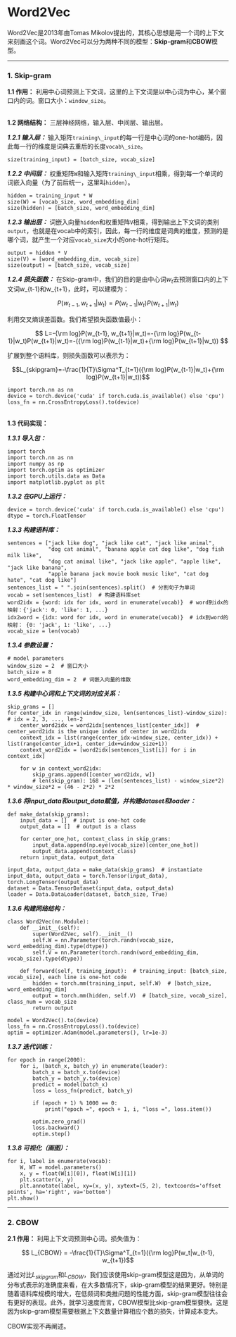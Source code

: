 # Word2Vec

Word2Vec是2013年由Tomas Mikolov提出的，其核心思想是用一个词的上下文来刻画这个词。Word2Vec可以分为两种不同的模型：**Skip-gram**和**CBOW**模型。

---

### 1. Skip-gram

**1.1 作用：** 利用中心词预测上下文词，这里的上下文词是以中心词为中心，某个窗口内的词。窗口大小：`window_size`。

##

**1.2 网络结构：** 三层神经网络，输入层、中间层、输出层。

***1.2.1 输入层：*** 输入矩阵`training\_input`的每一行是中心词的one-hot编码，因此每一行的维度是词典去重后的长度`vocab\_size`。

	size(training_input) = [batch_size, vocab_size]

***1.2.2 中间层：*** 权重矩阵`W`和输入矩阵`training\_input`相乘，得到每一个单词的词嵌入向量（为了前后统一，这里叫`hidden`）。

	hidden = training_input * W
	size(W) = [vocab_size, word_embedding_dim]
	size(hidden) = [batch_size, word_embedding_dim]

***1.2.3 输出层：*** 词嵌入向量`hidden`和权重矩阵`V`相乘，得到输出上下文词的类别`output`，也就是在vocab中的索引，因此，每一行的维度是词典的维度，预测的是哪个词，就产生一个对应`vocab_size`大小的one-hot行矩阵。

	output = hidden * V
	size(V) = [word_embedding_dim, vocab_size]
	size(output) = [batch_size, vocab_size]

***1.2.4 损失函数：*** 在Skip-gram中，我们的目的是由中心词$w_t$去预测窗口内的上下文词w_{t-1}和w_{t+1}，此时，可以建模为：

$$ P(w_{t-1}, w_{t+1}|w_t) = P(w_{t-1}|w_t)P(w_{t+1}|w_t)$$

利用交叉熵误差函数。我们希望损失函数值最小：

$$ L=-{\rm log}P(w_{t-1}, w_{t+1}|w_t)=-{\rm log}P(w_{t-1}|w_t)P(w_{t+1}|w_t)=-({\rm log}P(w_{t-1}|w_t)+{\rm log}P(w_{t+1}|w_t)) $$

扩展到整个语料库，则损失函数可以表示为：

$$L_{skipgram}=-\frac{1}{T}\Sigma^T_{t=1}({\rm log}P(w_{t-1}|w_t)+{\rm log}P(w_{t+1}|w_t))$$

	import torch.nn as nn
	device = torch.device('cuda' if torch.cuda.is_available() else 'cpu')
	loss_fn = nn.CrossEntropyLoss().to(device)

##

**1.3 代码实现：**

***1.3.1 导入包：***

	import torch
	import torch.nn as nn
	import numpy as np
	import torch.optim as optimizer
	import torch.utils.data as Data
	import matplotlib.pyplot as plt

***1.3.2 在GPU上运行：***

	device = torch.device('cuda' if torch.cuda.is_available() else 'cpu')
	dtype = torch.FloatTensor

***1.3.3 构建语料库：***

	sentences = ["jack like dog", "jack like cat", "jack like animal",
             	 "dog cat animal", "banana apple cat dog like", "dog fish milk like",
             	 "dog cat animal like", "jack like apple", "apple like", "jack like banana",
             	 "apple banana jack movie book music like", "cat dog hate", "cat dog like"]
	sentences_list = " ".join(sentences).split()  # 分割句子为单词
	vocab = set(sentences_list)  # 构建语料库set
	word2idx = {word: idx for idx, word in enumerate(vocab)}  # word到idx的映射：{'jack': 0, 'like': 1, ...}
	idx2word = {idx: word for idx, word in enumerate(vocab)}  # idx到word的映射： {0: 'jack', 1: 'like', ...}
	vocab_size = len(vocab)

***1.3.4 参数设置：***

	# model parameters
	window_size = 2  # 窗口大小
	batch_size = 8
	word_embedding_dim = 2  # 词嵌入向量的维数

***1.3.5 构建中心词和上下文词的对应关系：***

	skip_grams = []
	for center_idx in range(window_size, len(sentences_list)-window_size):  # idx = 2, 3, ..., len-2
    	center_word2idx = word2idx[sentences_list[center_idx]]  # center_word2idx is the unique index of center in word2idx
    	context_idx = list(range(center_idx-window_size, center_idx)) + list(range(center_idx+1, center_idx+window_size+1))
    	context_word2idx = [word2idx[sentences_list[i]] for i in context_idx]

    	for w in context_word2idx:
        	skip_grams.append([center_word2idx, w])
			# len(skip_gram): 168 = (len(sentences_list) - window_size*2) * window_size*2 = (46 - 2*2) * 2*2

***1.3.6 将input_data和output_data赋值，并构建dataset和loader：***

	def make_data(skip_grams):
    	input_data = []  # input is one-hot code
    	output_data = []  # output is a class

    	for center_one_hot, context_class in skip_grams:
        	input_data.append(np.eye(vocab_size)[center_one_hot])
        	output_data.append(context_class)
    	return input_data, output_data

	input_data, output_data = make_data(skip_grams)  # instantiate
	input_data, output_data = torch.Tensor(input_data), torch.LongTensor(output_data)
	dataset = Data.TensorDataset(input_data, output_data)
	loader = Data.DataLoader(dataset, batch_size, True)

***1.3.6 构建网络结构：***

	class Word2Vec(nn.Module):
    	def __init__(self):
        	super(Word2Vec, self).__init__()
        	self.W = nn.Parameter(torch.randn(vocab_size, word_embedding_dim).type(dtype))
        	self.V = nn.Parameter(torch.randn(word_embedding_dim, vocab_size).type(dtype))

    	def forward(self, training_input):  # training_input: [batch_size, vocab_size], each line is one-hot code
        	hidden = torch.mm(training_input, self.W)  # [batch_size, word_embedding_dim]
        	output = torch.mm(hidden, self.V)  # [batch_size, vocab_size], class_num = vocab_size
        	return output

	model = Word2Vec().to(device)
	loss_fn = nn.CrossEntropyLoss().to(device)
	optim = optimizer.Adam(model.parameters(), lr=1e-3)

***1.3.7 迭代训练：***

	for epoch in range(2000):
    	for i, (batch_x, batch_y) in enumerate(loader):
        	batch_x = batch_x.to(device)
        	batch_y = batch_y.to(device)
        	predict = model(batch_x)
        	loss = loss_fn(predict, batch_y)

        	if (epoch + 1) % 1000 == 0:
            	print("epoch =", epoch + 1, i, "loss =", loss.item())

        	optim.zero_grad()
        	loss.backward()
        	optim.step()

***1.3.8 可视化（画图）：***

	for i, label in enumerate(vocab):
    	W, WT = model.parameters()
    	x, y = float(W[i][0]), float(W[i][1])
    	plt.scatter(x, y)
    	plt.annotate(label, xy=(x, y), xytext=(5, 2), textcoords='offset points', ha='right', va='bottom')
	plt.show()

---

### 2. CBOW

**2.1 作用：** 利用上下文词预测中心词。损失值为：

$$ L_{CBOW} = -\frac{1}{T}\Sigma^T_{t=1}({\rm log}P(w_t|w_{t-1}, w_{t+1})$$

通过对比$L_{skipgram}$和$L_{CBOW}$，我们应该使用skip-gram模型这是因为，从单词的分布式表示的准确度来看，在大多数情况下，skip-gram模型的结果更好。特别是随着语料库规模的增大，在低频词和类推问题的性能方面，skip-gram模型往往会有更好的表现。此外，就学习速度而言，CBOW模型比skip-gram模型要快。这是因为skip-gram模型需要根据上下文数量计算相应个数的损失，计算成本变大。

CBOW实现不再阐述。
